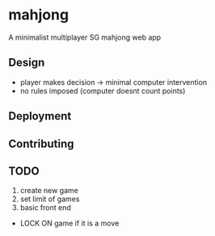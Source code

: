 # mahjong
A minimalist multiplayer SG mahjong web app


## Design 
* player makes decision -> minimal computer intervention
* no rules imposed (computer doesnt count points)

## Deployment

## Contributing

## TODO
1. create new game
2. set limit of games
2. basic front end 

* LOCK ON game if it is a move 
